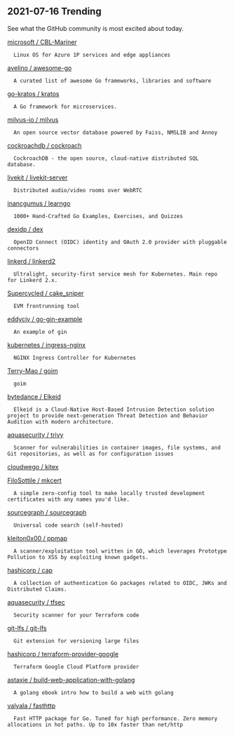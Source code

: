 ## 2021-07-16 Trending 
See what the GitHub community is most excited about today. 

[microsoft / CBL-Mariner](https://github.com/microsoft/CBL-Mariner) 

      Linux OS for Azure 1P services and edge appliances
     
[avelino / awesome-go](https://github.com/avelino/awesome-go) 

      A curated list of awesome Go frameworks, libraries and software
     
[go-kratos / kratos](https://github.com/go-kratos/kratos) 

      A Go framework for microservices.
     
[milvus-io / milvus](https://github.com/milvus-io/milvus) 

      An open source vector database powered by Faiss, NMSLIB and Annoy
     
[cockroachdb / cockroach](https://github.com/cockroachdb/cockroach) 

      CockroachDB - the open source, cloud-native distributed SQL database.
     
[livekit / livekit-server](https://github.com/livekit/livekit-server) 

      Distributed audio/video rooms over WebRTC
     
[inancgumus / learngo](https://github.com/inancgumus/learngo) 

      1000+ Hand-Crafted Go Examples, Exercises, and Quizzes
     
[dexidp / dex](https://github.com/dexidp/dex) 

      OpenID Connect (OIDC) identity and OAuth 2.0 provider with pluggable connectors
     
[linkerd / linkerd2](https://github.com/linkerd/linkerd2) 

      Ultralight, security-first service mesh for Kubernetes. Main repo for Linkerd 2.x.
     
[Supercycled / cake_sniper](https://github.com/Supercycled/cake_sniper) 

      EVM frontrunning tool
     
[eddycjy / go-gin-example](https://github.com/eddycjy/go-gin-example) 

      An example of gin
     
[kubernetes / ingress-nginx](https://github.com/kubernetes/ingress-nginx) 

      NGINX Ingress Controller for Kubernetes
     
[Terry-Mao / goim](https://github.com/Terry-Mao/goim) 

      goim
     
[bytedance / Elkeid](https://github.com/bytedance/Elkeid) 

      Elkeid is a Cloud-Native Host-Based Intrusion Detection solution project to provide next-generation Threat Detection and Behavior Audition with modern architecture.
     
[aquasecurity / trivy](https://github.com/aquasecurity/trivy) 

      Scanner for vulnerabilities in container images, file systems, and Git repositories, as well as for configuration issues
     
[cloudwego / kitex](https://github.com/cloudwego/kitex) 
 
[FiloSottile / mkcert](https://github.com/FiloSottile/mkcert) 

      A simple zero-config tool to make locally trusted development certificates with any names you'd like.
     
[sourcegraph / sourcegraph](https://github.com/sourcegraph/sourcegraph) 

      Universal code search (self-hosted)
     
[kleiton0x00 / ppmap](https://github.com/kleiton0x00/ppmap) 

      A scanner/exploitation tool written in GO, which leverages Prototype Pollution to XSS by exploiting known gadgets.
     
[hashicorp / cap](https://github.com/hashicorp/cap) 

      A collection of authentication Go packages related to OIDC, JWKs and Distributed Claims.
     
[aquasecurity / tfsec](https://github.com/aquasecurity/tfsec) 

      Security scanner for your Terraform code
     
[git-lfs / git-lfs](https://github.com/git-lfs/git-lfs) 

      Git extension for versioning large files
     
[hashicorp / terraform-provider-google](https://github.com/hashicorp/terraform-provider-google) 

      Terraform Google Cloud Platform provider
     
[astaxie / build-web-application-with-golang](https://github.com/astaxie/build-web-application-with-golang) 

      A golang ebook intro how to build a web with golang
     
[valyala / fasthttp](https://github.com/valyala/fasthttp) 

      Fast HTTP package for Go. Tuned for high performance. Zero memory allocations in hot paths. Up to 10x faster than net/http
     
